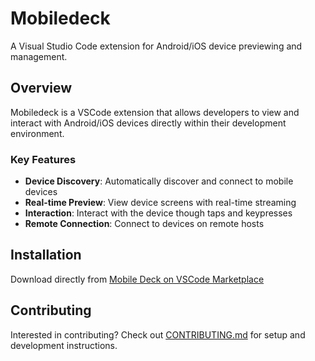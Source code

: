 # Mobiledeck

A Visual Studio Code extension for Android/iOS device previewing and management.

## Overview

Mobiledeck is a VSCode extension that allows developers to view and interact with Android/iOS devices directly within their development environment.

### Key Features

- **Device Discovery**: Automatically discover and connect to mobile devices
- **Real-time Preview**: View device screens with real-time streaming
- **Interaction**: Interact with the device though taps and keypresses
- **Remote Connection**: Connect to devices on remote hosts

## Installation

Download directly from [Mobile Deck on VSCode Marketplace](https://marketplace.visualstudio.com/items?itemName=mobilenext.mobiledeck)

## Contributing

Interested in contributing? Check out [CONTRIBUTING.md](CONTRIBUTING.md) for setup and development instructions.

